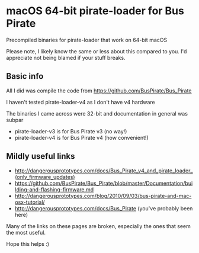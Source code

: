 # macOS 64-bit pirate-loader for Bus Pirate
Precompiled binaries for pirate-loader that work on 64-bit macOS

Please note, I likely know the same or less about this compared to you. I'd appreciate not being blamed if your stuff breaks.

## Basic info

All I did was compile the code from https://github.com/BusPirate/Bus_Pirate

I haven't tested pirate-loader-v4 as I don't have v4 hardware

The binaries I came across were 32-bit and documentation in general was subpar

- pirate-loader-v3 is for Bus Pirate v3 (no way!)
- pirate-loader-v4 is for Bus Pirate v4 (how convenient!)


## Mildly useful links
- http://dangerousprototypes.com/docs/Bus_Pirate_v4_and_pirate_loader_(only_firmware_updates)
- https://github.com/BusPirate/Bus_Pirate/blob/master/Documentation/building-and-flashing-firmware.md
- http://dangerousprototypes.com/blog/2010/09/03/bus-pirate-and-mac-osx-tutorial/
- http://dangerousprototypes.com/docs/Bus_Pirate (you've probably been here)

Many of the links on these pages are broken, especially the ones that seem the most useful.

Hope this helps :)
